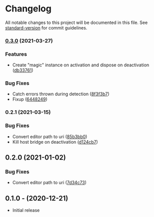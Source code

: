 # Changelog

All notable changes to this project will be documented in this file. See [standard-version](https://github.com/conventional-changelog/standard-version) for commit guidelines.

### [0.3.0](https://github.com/paysonwallach/zeitgeist-data-source-atom/compare/v0.2.1...v0.3.0) (2021-03-27)


### Features

* Create "magic" instance on activation and dispose on deactivation ([db33761](https://github.com/paysonwallach/zeitgeist-data-source-atom/commit/db33761fbeb599a51d6ba8a33e3a255d3f1798d4))


### Bug Fixes

* Catch errors thrown during detection ([8f3f3b7](https://github.com/paysonwallach/zeitgeist-data-source-atom/commit/8f3f3b7a97110f7715acc26ccb94021682421007))
* Fixup ([6448249](https://github.com/paysonwallach/zeitgeist-data-source-atom/commit/64482495d5dc90d0cb72a2c5b7c671501c58a937))

### 0.2.1 (2021-03-15)


### Bug Fixes

* Convert editor path to uri ([85b3bb0](https://github.com/paysonwallach/zeitgeist-data-source-atom/commit/85b3bb082fa8eab8ee2dbbb719597d7d7ceecf25))
* Kill host bridge on deactivation ([d124cb7](https://github.com/paysonwallach/zeitgeist-data-source-atom/commit/d124cb705d78b1cd02f4c4bc241739ec05850766))

## 0.2.0 (2021-01-02)


### Bug Fixes

* Convert editor path to uri ([7d34c73](https://github.com/paysonwallach/atom-zeitgeist/commit/7d34c732b62fd866aab011b17cafbb1b2e875e9f))

## 0.1.0 - (2020-12-21)

* Initial release
